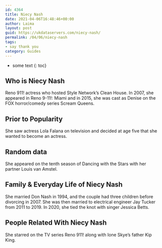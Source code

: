 ```yaml
---
id: 4364
title: Niecy Nash
date: 2021-04-06T16:48:46+00:00
author: Laima
layout: post
guid: https://ukdataservers.com/niecy-nash/
permalink: /04/06/niecy-nash
tags:
- say thank you
category: Guides
---
```


* some text
{: toc}


## Who is Niecy Nash
                  
                  
                  
Reno 911! actress who hosted Style Network&#8217;s Clean House. In 2007, she appeared in Reno 9-11!: Miami and in 2015, she was cast as Denise on the FOX horror/comedy series Scream Queens.
                  
              
            
              
            
                
                
                
## Prior to Popularity
                  
                  
                  
She saw actress Lola Falana on television and decided at age five that she wanted to become an actress.
                  
              
            
              
            
                
                
                
## Random data
                  
                  
                  
She appeared on the tenth season of Dancing with the Stars with her partner Louis van Amstel.
                  
              
            
              
            
                
                
                
## Family & Everyday Life of Niecy Nash
                  
                  
                  
She married Don Nash in 1994, and the couple had three children before divorcing in 2007. She was then married to electrical engineer Jay Tucker from 2011 to 2019. In 2020, she tied the knot with singer Jessica Betts.
                  
              
            
              
            
                
                
                
## People Related With Niecy Nash
                  
                  
                  
She starred on the TV series Reno 911! along with Ione Skye&#8217;s father Kip King.
                  
              
            
              
            
                
              
            
              
              
            
            
              
            
          
          
          